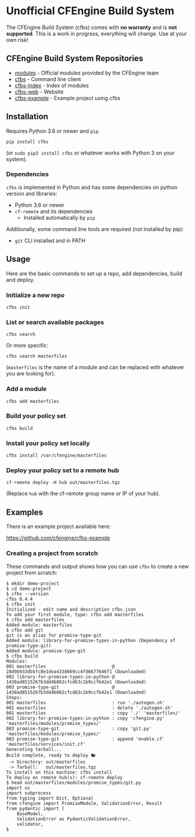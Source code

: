 # Unofficial CFEngine Build System

The CFEngine Build System (cfbs) comes with **no warranty** and is **not supported**.
This is a work in progress, everything will change.
Use at your own risk!

## CFEngine Build System Repositories

* [modules](https://github.com/cfengine/modules) - Official modules provided by the CFEngine team
* [cfbs](https://github.com/cfengine/cfbs) - Command line client
* [cfbs-index](https://github.com/cfengine/cfbs-index) - Index of modules
* [cfbs-web](https://github.com/cfengine/cfbs-web) - Website
* [cfbs-example](https://github.com/cfengine/cfbs-example) - Example project using cfbs

## Installation

Requires Python 3.6 or newer and `pip`.

```
pip install cfbs
```

(or `sudo pip3 install cfbs` or whatever works with Python 3 on your system).

### Dependencies

`cfbs` is implemented in Python and has some dependencies on python version and libraries:

* Python 3.6 or newer
* `cf-remote` and its dependencies
  * Installed automatically by `pip`

Additionally, some command line tools are required (not installed by pip):

* `git` CLI installed and in PATH

## Usage

Here are the basic commands to set up a repo, add dependencies, build and deploy.

### Initialize a new repo

```
cfbs init
```

### List or search available packages

```
cfbs search
```

Or more specific:

```
cfbs search masterfiles
```

(`masterfiles` is the name of a module and can be replaced with whatever you are looking for).

### Add a module

```
cfbs add masterfiles
```

### Build your policy set

```
cfbs build
```

### Install your policy set locally

```
cfbs install /var/cfengine/masterfiles
```

### Deploy your policy set to a remote hub

```
cf-remote deploy -H hub out/masterfiles.tgz
```

(Replace `hub` with the cf-remote group name or IP of your hub).

## Examples

There is an example project available here:

https://github.com/cfengine/cfbs-example

### Creating a project from scratch

These commands and output shows how you can use `cfbs` to create a new project from scratch:

```
$ mkdir demo-project
$ cd demo-project
$ cfbs --version
cfbs 0.4.4
$ cfbs init
Initialized - edit name and description cfbs.json
To add your first module, type: cfbs add masterfiles
$ cfbs add masterfiles
Added module: masterfiles
$ cfbs add git
git is an alias for promise-type-git
Added module: library-for-promise-types-in-python (Dependency of promise-type-git)
Added module: promise-type-git
$ cfbs build
Modules:
001 masterfiles                         @ 28d9b933db5fc8e1dea4338669cc4fd6677646f1 (Downloaded)
002 library-for-promise-types-in-python @ 1438ad8515267b3dd4b862cfcd63c1b9ccfb42e1 (Downloaded)
003 promise-type-git                    @ 1438ad8515267b3dd4b862cfcd63c1b9ccfb42e1 (Downloaded)
Steps:
001 masterfiles                         : run './autogen.sh'
001 masterfiles                         : delete './autogen.sh'
001 masterfiles                         : copy './' 'masterfiles/'
002 library-for-promise-types-in-python : copy 'cfengine.py' 'masterfiles/modules/promise_types/'
003 promise-type-git                    : copy 'git.py' 'masterfiles/modules/promise_types/'
003 promise-type-git                    : append 'enable.cf' 'masterfiles/services/init.cf'
Generating tarball...
Build complete, ready to deploy 🐿
 -> Directory: out/masterfiles
 -> Tarball:   out/masterfiles.tgz
To install on this machine: cfbs install
To deploy on remote hub(s): cf-remote deploy
$ head out/masterfiles/modules/promise_types/git.py
import os
import subprocess
from typing import Dict, Optional
from cfengine import PromiseModule, ValidationError, Result
from pydantic import (
    BaseModel,
    ValidationError as PydanticValidationError,
    validator,
$
```
